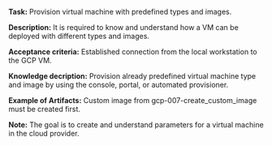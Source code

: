 **Task:**
Provision virtual machine with predefined types and images.

**Description:**
It is required to know and understand how a VM can be deployed with different types and images.

**Acceptance criteria:**
Established connection from the local workstation to the GCP VM.

**Knowledge decription:**
Provision already predefined virtual machine type and image by using the console, portal, or automated provisioner. 

**Example of Artifacts:** 
Custom image from gcp-007-create_custom_image must be created first.

**Note:** 
The goal is to create and understand parameters for a virtual machine in the cloud provider.
